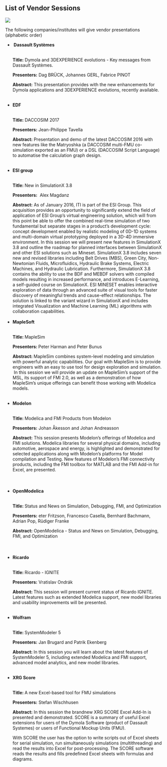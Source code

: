 <h2>List of Vendor Sessions</h2>
<p><img src="https://modelica.org/events/modelica2017/images-1/vendors.jpg"></img></p>
<p>The following companies/institutes will give vendor presentations (alphabetic order)</p>
<div>
<ul><li><strong> Dassault Systèmes<br /></strong><br />
<p><strong>Title:</strong> Dymola and 3DEXPERIENCE evolutions - Key messages from Dassault Systèmes.</p>
<p><strong>Presenters:</strong> Dag BRÜCK, Johannes GERL, Fabrice PINOT</p>
<p><strong>Abstract:</strong> This presentation provides with the new enhancements for Dymola applications and 3DEXPERIENCE evolutions, recently available.<br>
  <br />
</p>
</li>
  <li><strong>EDF<br /></strong>
<p><br />
  <strong>Title:</strong> DACCOSIM 2017</p>
<p><strong>Presenters:</strong> Jean-Philippe Tavella</p>
<p><strong>Abstract:</strong>&nbsp;Presentation and demo of the latest DACCOSIM 2016 with new features like the Matryoshka (a DACCOSIM multi-FMU co-simulation exported as an FMU) or a DSL (DACCOSIM Script Language) to automatise the calculation graph design.<br /><br /></p>
</li><li><strong>ESI group&nbsp; <br /></strong><br />
<p><strong>Title:&nbsp;</strong>New in SimulationX 3.8 </p>
<p><strong>Presenters:</strong>&nbsp; Alex Magdanz</p>
<strong>Abstract:</strong>&nbsp;As of January 2016, ITI is part of the ESI Group. This acquisition provides an opportunity to significantly extend the field of application of ESI Group&rsquo;s virtual engineering solution, which will from this point be able to offer the combined real-time simulation of two fundamental but separate stages in a product&rsquo;s development cycle: concept development enabled by realistic modeling of 0D-1D systems and multi-domain virtual prototyping deployed in a 3D-4D immersive environment. In this session we will present new features in SimulationX 3.8 and outline the roadmap for planned interfaces between SimulationX and other ESI solutions such as Mineset. SimulationX 3.8 includes seven new and revised libraries including Belt Drives (MBS), Green City, Non-Newtonian Fluids, Microfluidics, Hydraulic Brake Systems, Electric Machines, and Hydraulic Lubrication. Furthermore, SimulationX 3.8 contains the ability to use the BDF and MEBDF solvers with compiled models resulting in increased performance, and introduces E-Learning, a self-guided course on SimulationX. ESI MINESET enables interactive exploration of data through an advanced suite of visual tools for faster discovery of meaningful trends and cause-effect relationships. The solution is linked to the variant wizard in SimulationX and includes integrated Visualization and Machine Learning (ML) algorithms with collaboration capabilities.<br /><br /></li>
<li><strong>MapleSoft<br /></strong><br />
<p><strong>Title: </strong>MapleSim&nbsp;</p>
<p><strong>Presenters: </strong>Peter Harman and Peter Bunus</p>
<p><strong>Abstract: </strong>MapleSim combines system-level modeling and simulation with powerful analytic capabilities. Our goal with MapleSim is to provide engineers with an easy to use tool for design exploration and simulation.  In this session we will provide an update on MapleSim&rsquo;s support of the MSL, its support of FMI 2.0, as well as a demonstration of how MapleSim&rsquo;s unique offerings can benefit those working with Modelica models.<br /><br /></p>
</li>
<li><strong>Modelon</strong><br /><br />
<p><strong>Title:&nbsp;</strong>Modelica and FMI Products from Modelon</p>
<p><strong>Presenters:</strong>&nbsp;Johan Åkesson and Johan Andreasson</p>
<strong>Abstract:</strong>&nbsp;This session presents Modelon&rsquo;s offerings of Modelica and FMI solutions. Modelica libraries for several physical domains, including automotive, aerospace and energy, is highlighted and demonstrated for selected applications along with Modelon&rsquo;s platforms for Model compilation and Testing. New features of Modelon&rsquo;s FMI connectivity products, including the FMI toolbox for MATLAB and the FMI Add-in for Excel, are presented. &nbsp; &nbsp; &nbsp;<br>
<br> 
&nbsp; &nbsp; &nbsp; &nbsp; &nbsp;&nbsp;&nbsp;<br /><br /></li>
<li><strong>OpenModelica <br /></strong><br />
<p><strong>Title:&nbsp;</strong>Status and News on Simulation, Debugging, FMI, and Optimization</p>
<p><strong>Presenters:</strong>&nbsp;eter Fritzson, Francesco Casella, Bernhard Bachmann, Adrian Pop, Rüdiger Franke</p>
<strong>Abstract:</strong><em>&nbsp;</em>OpenModelica - Status and News on Simulation, Debugging, FMI, and Optimization&nbsp;
<br />
<br>
<br>
<br />
</li>
<li><strong>Ricardo&nbsp; &nbsp; &nbsp;<br /></strong><br />
  <p><strong>Title:&nbsp;</strong>Ricardo - IGNITE</p>
  <p><strong>Presenters:</strong>&nbsp;Vratislav Ondrák</p>
  <p><strong>Abstract:&nbsp;</strong>This session will present current status of Ricardo IGNITE. Latest features such as extended Modelica support, new model libraries and usability improvements will be presented.<br>
    <br /></p>
</li>
<li><strong>Wolfram<br /></strong><br />
<p><strong>Title:&nbsp;</strong>SystemModeler 5</p>
<p><strong>Presenters:</strong>&nbsp;Jan Brugard and Patrik Ekenberg</p>
<p><strong>Abstract:&nbsp;</strong>In this session you will learn about the latest features of SystemModeler 5, including extended Modelica and FMI support, advanced model analytics, and new model libraries.<br /><br /></p>
</li><li><strong>XRG Score<br /></strong><br />
<p><strong>Title:&nbsp;</strong>A new Excel-based tool for FMU simulations  </p>
<p><strong>Presenters:</strong>&nbsp;Stefan Wischhusen</p>
<p><strong>Abstract:</strong>&nbsp;In this session the brandnew XRG SCORE Excel Add-In is presented and demonstrated. SCORE is a summary of useful Excel extensions for users of the Dymola Software (product of Dassault Systemes) or users of Functional Mockup Units (FMU).</p>
<p>With SCORE the user has the option to write scripts out of Excel sheets for serial simulation, run simultaneously simulations (multithreading) and read the results into Excel for post-processing. The SCORE software reads the results and fills predefined Excel sheets with formulas and diagrams.</p>
<p><br />
  <br />
</p>
</li>
</ul>
</div>
</div>
<div>&nbsp;</div>